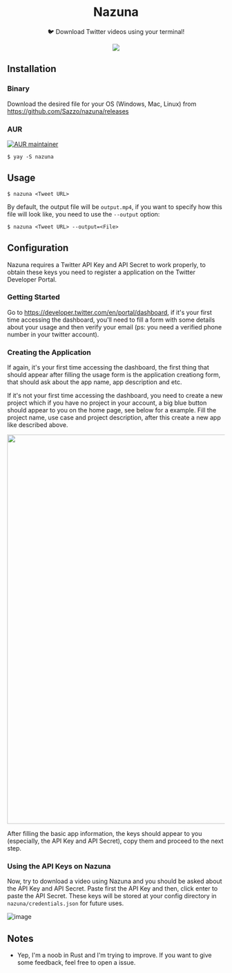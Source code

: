 <h1 align="center">Nazuna</h1>
<p align="center">🐦 Download Twitter videos using your terminal! </p>

<p align="center">
<img src="https://i.imgur.com/kH7eOYN.gif">
</p>
  
## Installation

### Binary

Download the desired file for your OS (Windows, Mac, Linux) from https://github.com/Sazzo/nazuna/releases

### AUR
[![AUR maintainer](https://img.shields.io/aur/maintainer/nazuna?logo=arch-linux&style=flat-square)](https://aur.archlinux.org/packages/nazuna)  

```
$ yay -S nazuna
```

## Usage

```
$ nazuna <Tweet URL>
```

By default, the output file will be `output.mp4`, if you want to specify how this file will look like, you need to use the `--output` option:

```
$ nazuna <Tweet URL> --output=<File>
```

## Configuration

Nazuna requires a Twitter API Key and API Secret to work properly, to obtain these keys you need to register a application on the Twitter Developer Portal.

### Getting Started

Go to https://developer.twitter.com/en/portal/dashboard, if it's your first time accessing the dashboard, you'll need to fill a form with some details about your usage and then verify your email (ps: you need a verified phone number in your twitter account).

### Creating the Application

If again, it's your first time accessing the dashboard, the first thing that should appear after filling the usage form is the application creationg form, that should ask about the app name, app description and etc.

If it's not your first time accessing the dashboard, you need to create a new project which if you have no project in your account, a big blue button should appear to you on the home page, see below for a example. Fill the project name, use case and project description, after this create a new app like described above.

<img width="900px" src="https://user-images.githubusercontent.com/39680458/147893345-8da5f41f-087b-4a0a-8002-0723beb699b0.png">

After filling the basic app information, the keys should appear to you (especially, the API Key and API Secret), copy them and proceed to the next step.

### Using the API Keys on Nazuna

Now, try to download a video using Nazuna and you should be asked about the API Key and API Secret. Paste first the API Key and then, click enter to paste the API Secret. These keys will be stored at your config directory in `nazuna/credentials.json` for future uses.

![image](https://user-images.githubusercontent.com/39680458/147893437-3f8f6b55-63c3-4003-a9b0-4a0d18e2d5d9.png)

## Notes

- Yep, I'm a noob in Rust and I'm trying to improve. If you want to give some feedback, feel free to open a issue.
